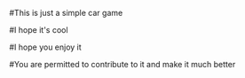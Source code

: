 #This is just a simple car game

#I hope it's cool

#I hope you enjoy it

#You are permitted to contribute to it and make it much better